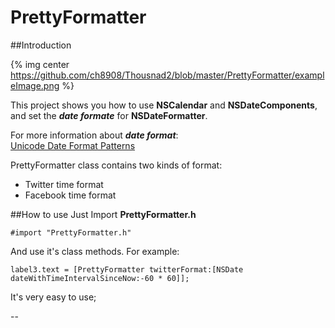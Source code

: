 PrettyFormatter
=========

##Introduction

{% img center https://github.com/ch8908/Thousnad2/blob/master/PrettyFormatter/exampleImage.png %}


This project shows you how to use **NSCalendar** and **NSDateComponents**, and set the ***date formate*** for **NSDateFormatter**.

For more information about ***date format***:  
[Unicode Date Format Patterns](http://unicode.org/reports/tr35/tr35-6.html#Date_Format_Patterns "Optional Title")

PrettyFormatter class contains two kinds of format:
* Twitter time format
* Facebook time format

##How to use
Just Import **PrettyFormatter.h**

```objc
#import "PrettyFormatter.h"
```


And use it's class methods. For example:
```objc
label3.text = [PrettyFormatter twitterFormat:[NSDate dateWithTimeIntervalSinceNow:-60 * 60]];
```

It's very easy to use;

--

